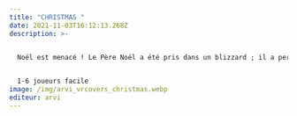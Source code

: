 ```yaml
---
title: "CHRISTMAS "
date: 2021-11-03T16:12:13.268Z
description: >-
  

  Noël est menacé ! Le Père Noël a été pris dans un blizzard ; il a perdu tous les cadeaux et ne retrouve pas le chemin du retour... Vous seul pouvez sauver Noël. Pour aider le Père Noël à retrouver sa maison, vous devez illuminer le plus grand sapin de Noël de la forêt. Mais auparavant, vous devrez vous rendre à l'endroit où vit le Père Noël au pôle Nord et tout remettre en ordre. Découvrez pourquoi les elfes magiques ne veulent pas travailler et pourquoi les cadeaux ne sont pas distribués aux enfants. Et avec le meilleur renne du Père Noël, dépêchez-vous de faire redonner vie au premier sapin de Noël !


  1-6 joueurs facile
image: /img/arvi_vrcovers_christmas.webp
editeur: arvi
---
```

